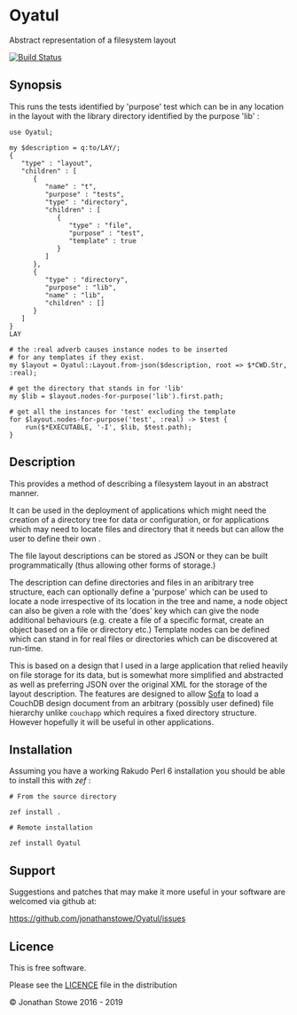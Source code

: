 # Oyatul

Abstract representation of a filesystem layout

[![Build Status](https://travis-ci.org/jonathanstowe/Oyatul.svg?branch=master)](https://travis-ci.org/jonathanstowe/Oyatul)

## Synopsis

This runs the tests identified by 'purpose' test which can be in any
location in the layout with the library directory identified by the
purpose 'lib' :

```perl6
use Oyatul;

my $description = q:to/LAY/;
{
   "type" : "layout",
   "children" : [
      {
         "name" : "t",
         "purpose" : "tests",
         "type" : "directory",
         "children" : [
            {
               "type" : "file",
               "purpose" : "test",
               "template" : true
            }
         ]
      },
      {
         "type" : "directory",
         "purpose" : "lib",
         "name" : "lib",
         "children" : []
      }
   ]
}
LAY

# the :real adverb causes instance nodes to be inserted
# for any templates if they exist.
my $layout = Oyatul::Layout.from-json($description, root => $*CWD.Str, :real);

# get the directory that stands in for 'lib'
my $lib = $layout.nodes-for-purpose('lib').first.path;

# get all the instances for 'test' excluding the template
for $layout.nodes-for-purpose('test', :real) -> $test {
	run($*EXECUTABLE, '-I', $lib, $test.path);
}

```

## Description

This provides a method of describing a filesystem layout in an abstract
manner.

It can be used in the deployment of applications which might need
the creation of a directory tree for data or configuration, or for
applications which may need to locate files and directory that it needs
but can allow the user to define their own .

The file layout descriptions can be stored as JSON or they can be built
programmatically (thus allowing other forms of storage.)

The description can define directories and files in an aribitrary tree
structure, each can optionally define a 'purpose' which can be used to
locate a node irrespective of its location in the tree and name, a node
object can also be given a role with the 'does' key which can give the
node additional behaviours (e.g. create a file of a specific format,
create an object based on a file or directory etc.) Template nodes can
be defined which can stand in for real files or directories which can
be discovered at run-time.

This is based on a design that I used in a large application that relied
heavily on file storage for its data, but is somewhat more simplified
and abstracted as well as preferring JSON over the original XML for the
storage of the layout description. The features are designed to allow
[Sofa](https://github.com/jonathanstowe/Sofa) to load a CouchDB design
document from an arbitrary (possibly user defined) file hierarchy unlike
```couchapp``` which requires a fixed directory structure. However
hopefully it will be useful in other applications.

## Installation

Assuming you have a working Rakudo Perl 6 installation you should be able to
install this with *zef* :

    # From the source directory
   
    zef install .

    # Remote installation

    zef install Oyatul

## Support

Suggestions and patches that may make it more useful in your software
are welcomed via github at:

https://github.com/jonathanstowe/Oyatul/issues

## Licence

This is free software.

Please see the [LICENCE](LICENCE) file in the distribution

© Jonathan Stowe 2016 - 2019
